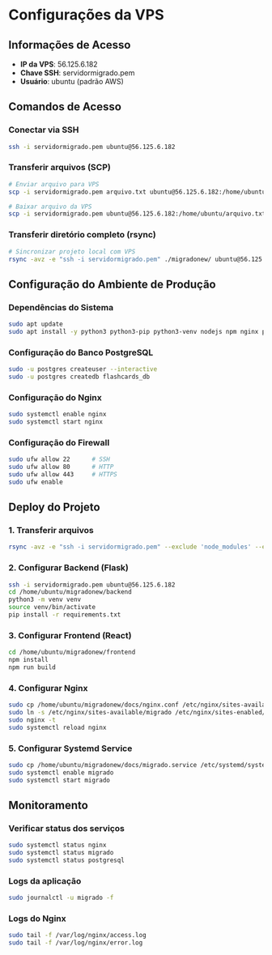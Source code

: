 # Configurações da VPS

## Informações de Acesso

- **IP da VPS**: 56.125.6.182
- **Chave SSH**: servidormigrado.pem
- **Usuário**: ubuntu (padrão AWS)

## Comandos de Acesso

### Conectar via SSH
```bash
ssh -i servidormigrado.pem ubuntu@56.125.6.182
```

### Transferir arquivos (SCP)
```bash
# Enviar arquivo para VPS
scp -i servidormigrado.pem arquivo.txt ubuntu@56.125.6.182:/home/ubuntu/

# Baixar arquivo da VPS
scp -i servidormigrado.pem ubuntu@56.125.6.182:/home/ubuntu/arquivo.txt ./
```

### Transferir diretório completo (rsync)
```bash
# Sincronizar projeto local com VPS
rsync -avz -e "ssh -i servidormigrado.pem" ./migradonew/ ubuntu@56.125.6.182:/home/ubuntu/migradonew/
```

## Configuração do Ambiente de Produção

### Dependências do Sistema
```bash
sudo apt update
sudo apt install -y python3 python3-pip python3-venv nodejs npm nginx postgresql postgresql-contrib
```

### Configuração do Banco PostgreSQL
```bash
sudo -u postgres createuser --interactive
sudo -u postgres createdb flashcards_db
```

### Configuração do Nginx
```bash
sudo systemctl enable nginx
sudo systemctl start nginx
```

### Configuração do Firewall
```bash
sudo ufw allow 22      # SSH
sudo ufw allow 80      # HTTP
sudo ufw allow 443     # HTTPS
sudo ufw enable
```

## Deploy do Projeto

### 1. Transferir arquivos
```bash
rsync -avz -e "ssh -i servidormigrado.pem" --exclude 'node_modules' --exclude '.git' ./migradonew/ ubuntu@56.125.6.182:/home/ubuntu/migradonew/
```

### 2. Configurar Backend (Flask)
```bash
ssh -i servidormigrado.pem ubuntu@56.125.6.182
cd /home/ubuntu/migradonew/backend
python3 -m venv venv
source venv/bin/activate
pip install -r requirements.txt
```

### 3. Configurar Frontend (React)
```bash
cd /home/ubuntu/migradonew/frontend
npm install
npm run build
```

### 4. Configurar Nginx
```bash
sudo cp /home/ubuntu/migradonew/docs/nginx.conf /etc/nginx/sites-available/migrado
sudo ln -s /etc/nginx/sites-available/migrado /etc/nginx/sites-enabled/
sudo nginx -t
sudo systemctl reload nginx
```

### 5. Configurar Systemd Service
```bash
sudo cp /home/ubuntu/migradonew/docs/migrado.service /etc/systemd/system/
sudo systemctl enable migrado
sudo systemctl start migrado
```

## Monitoramento

### Verificar status dos serviços
```bash
sudo systemctl status nginx
sudo systemctl status migrado
sudo systemctl status postgresql
```

### Logs da aplicação
```bash
sudo journalctl -u migrado -f
```

### Logs do Nginx
```bash
sudo tail -f /var/log/nginx/access.log
sudo tail -f /var/log/nginx/error.log
```

